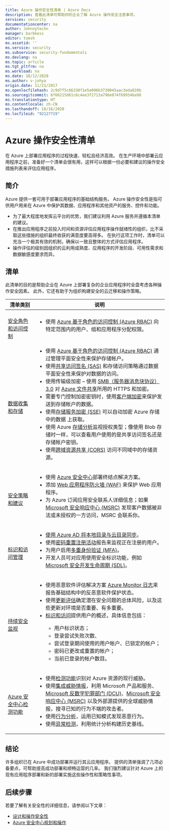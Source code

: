 ```yaml
---
title: Azure 操作安全性清单 | Azure Docs
description: 查看此清单可帮助你的企业了解 Azure 操作安全注意事项。
services: security
documentationcenter: na
author: Johnnytechn
manager: barbkess
editor: tomsh
ms.assetid: ''
ms.service: security
ms.subservice: security-fundamentals
ms.devlang: na
ms.topic: article
ms.tgt_pltfrm: na
ms.workload: na
ms.date: 10/12/2020
ms.author: v-johya
origin.date: 11/21/2017
ms.openlocfilehash: 2c9d7f5c66338f1e5e096b3730045aac3eda820b
ms.sourcegitcommit: 6f66215d61c6c4ee3f2713a796e074f69934ba98
ms.translationtype: HT
ms.contentlocale: zh-CN
ms.lasthandoff: 10/16/2020
ms.locfileid: "92127719"
---
```

# <a name="azure-operational-security-checklist"></a>Azure 操作安全性清单
在 Azure 上部署应用程序的过程快速、轻松且经济高效。 在生产环境中部署云应用程序之前，准备好一个清单会很有用，这样可以根据一份必要和建议的操作安全措施列表来评估应用程序。

## <a name="introduction"></a>简介

Azure 提供一套可用于部署应用程序的基础结构服务。 Azure 操作安全性是指可供用户用来在 Azure 中保护其数据、应用程序和其他资产的服务、控件和功能。

-   为了最大程度地发挥云平台的优势，我们建议利用 Azure 服务并遵循本清单的建议。
-   在推出应用程序之前投入时间和资源评估应用程序操作就绪性的组织，比不采取这些措施的组织最终收获的满意度要高得多。 在执行这项工作时，清单可以充当一个极其有效的机制，确保以一致且整体的方式评估应用程序。
-   操作评估的级别因组织的云利用成熟度、应用程序的开发阶段、可用性需求和数据敏感度要求而异。

## <a name="checklist"></a>清单

此清单的目的是帮助企业在 Azure 上部署复杂的企业应用程序时全盘考虑各种操作安全因素。 此外，它还有助于为组织构建安全的云迁移和操作策略。

|清单类别| 说明|
| ------------ | -------- |
| [<br>安全角色和访问控制](../../security-center/security-center-planning-and-operations-guide.md)|<ul><li>使用 [Azure 基于角色的访问控制 (Azure RBAC)](../../role-based-access-control/role-assignments-portal.md) 向特定范围内的用户、组和应用程序分配权限。</li></ul> |
| [<br>数据收集和存储](../../storage/blobs/security-recommendations.md)|<ul><li>使用 [Azure 基于角色的访问控制 (Azure RBAC)](../../role-based-access-control/role-assignments-portal.md) 通过管理平面安全性来保护存储帐户。</li><li>使用[共享访问签名 (SAS)](/storage/common/storage-dotnet-shared-access-signature-part-1.md) 和存储访问策略通过数据平面安全性来保护对数据的访问。</li><li>使用传输级加密 – 使用 [SMB（服务器消息块协议）3.0](https://msdn.microsoft.com/library/windows/desktop/aa365233.aspx) 对 [Azure 文件共享](/storage/files/storage-dotnet-how-to-use-files.md)所用的 HTTPS 和加密。</li><li>需要专门控制加密密钥时，使用[客户端加密](/storage/common/storage-client-side-encryption.md)来保护发送到存储帐户的数据。 </li><li>使用[存储服务加密 (SSE)](/storage/common/storage-service-encryption.md) 可以自动加密 Azure 存储中的数据 <!-- Disk Encryption not available-->上获取。</li><li>使用 Azure [存储分析](https://docs.microsoft.com/rest/api/storageservices/storage-analytics)监视授权类型；像使用 Blob 存储时一样，可以查看用户使用的是共享访问签名还是存储帐户密钥。</li><li>使用[跨域资源共享 (CORS)](https://docs.microsoft.com/rest/api/storageservices/cross-origin-resource-sharing--cors--support-for-the-azure-storage-services) 访问不同域中的存储资源。</li></ul> |
|[<br>安全策略和建议](/security-center/security-center-planning-and-operations-guide.md)|<ul><li>使用 [Azure 安全中心](/security-center/security-center-install-endpoint-protection.md)部署终结点解决方案。</li><li>添加 [Web 应用程序防火墙 (WAF)](/application-gateway/waf-overview.md) 来保护 Web 应用程序。</li> <!-- not available--> <li>为 Azure 订阅应用安全联系人详细信息；如果 [Microsoft 安全响应中心 (MSRC)](https://technet.microsoft.com/security/dn528958.aspx) 发现客户数据被非法或未授权的一方访问，MSRC 会联系你。</li></ul> |
| [<br>标识和访问管理](identity-management-best-practices.md)|<ul><li>[使用 Azure AD 将本地目录与云目录同步](/active-directory/hybrid/whatis-hybrid-identity.md)。</li><!--Single Sign-On not avialable--><li>使用[密码重置注册活动](/active-directory/active-directory-passwords-reporting.md)报告来监视正在注册的用户。</li><li>为用户启用[多重身份验证 (MFA)](/active-directory/authentication/multi-factor-authentication.md)。</li><li>开发人员可对应用使用安全标识功能，例如 [Microsoft 安全开发生命周期 (SDL)](https://www.microsoft.com/download/details.aspx?id=12379)。</li><!--Azure AD Premium  not available--></ul> |
|[<br>持续安全监视](../../security-center/security-center-planning-and-operations-guide.md)|<ul><li>使用恶意软件评估解决方案 [Azure Monitor 日志](../../log-analytics/log-analytics-queries.md)来报告基础结构中的反恶意软件保护状态。</li><li>使用[更新评估](../../automation/update-management/update-mgmt-overview.md)确定潜在安全问题的总体风险，以及这些更新对环境是否重要、有多重要。</li><li>[标识和访问](../../security-center/security-center-monitoring.md)提供用户的概述，具体信息包括： </li><ul><li>用户标识状态；</li><li>登录尝试失败次数、</li><li>   尝试登录期间使用的用户帐户、已锁定的帐户；</li> <li>密码已更改或重置的帐户； </li><li>当前已登录的帐户数目。</li></ul></ul> |
| [<br>Azure 安全中心检测功能](../../security-center/security-center-alerts-overview.md#detect-threats)|<ul><li>使用[检测功能](../../security-center/security-center-alerts-overview.md#detect-threats)识别对 Azure 资源的现行威胁。</li><li>使用[集成威胁情报](https://blogs.msdn.microsoft.com/azuresecurity/2016/12/19/get-threat-intelligence-reports-with-azure-security-center/)，利用 Microsoft 产品和服务、[Microsoft 反数字犯罪部门 (DCU)](https://www.trustcenter.cn/zh-cn/security/default.html/cybercrime)、[Microsoft 安全响应中心 (MSRC)](response-center.md) 以及外部源提供的全球威胁情报，搜寻已知的行为不端的攻击者。</li><li>使用[行为分析](https://blogs.technet.microsoft.com/enterprisemobility/2016/06/30/ata-behavior-analysis-monitoring/)，运用已知模式发现恶意行为。 </li><li>使用[异常检测](https://msdn.microsoft.com/library/azure/dn913096.aspx)，利用统计分析构建历史基线。</li></ul> |
<!-- DevOps is not available-->


## <a name="conclusion"></a>结论
许多组织已在 Azure 中成功部署并运行其云应用程序。 提供的清单强调了几项必备要点，可帮助提高成功部署和顺畅运营的几率。 我们强烈建议针对 Azure 上的现有应用程序部署和新的部署实施这些操作性和策略性事项。

## <a name="next-steps"></a>后续步骤
若要了解有关安全性的详细信息，请参阅以下文章：

- [设计和操作安全性](https://www.trustcenter.cn/zh-cn/security/default.html/designopsecurity)
- [Azure 安全中心规划和操作](../../security-center/security-center-planning-and-operations-guide.md)

